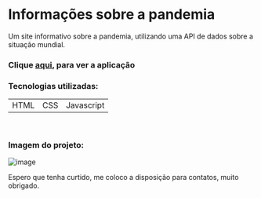 <h1>Informações sobre a pandemia</h1>

<p>Um site informativo sobre a pandemia, utilizando uma API de dados sobre a situação mundial.</p>

<h3>Clique  <a href="https://marlondener.github.io/covid_site/">aqui</a>, para ver a aplicação</h3>

<h3>Tecnologias utilizadas:</h3>
<table>
  <tr>
    <td>HTML</td>
    <td>CSS</td>
    <td>Javascript</td>
  </tr>
  
</table>

<br>
<h3>Imagem do projeto:</h3>

![image](https://user-images.githubusercontent.com/70349830/115424495-24a79300-a1d5-11eb-8d90-496f705fdbf6.png)

Espero que tenha curtido, me coloco a disposição para contatos, muito obrigado.
